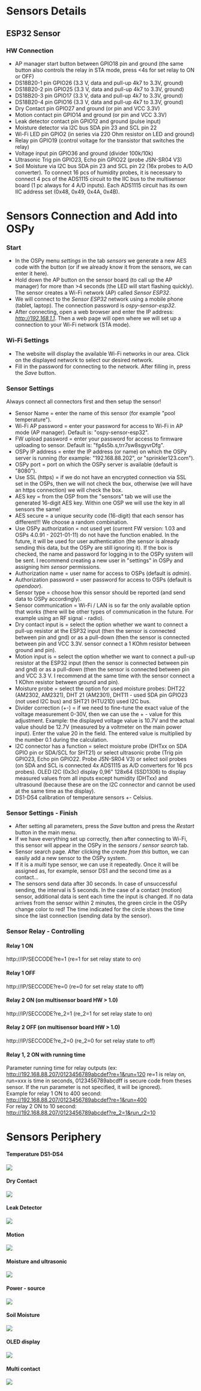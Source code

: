 Sensors Details
====

## ESP32 Sensor 

### HW Connection
* AP manager start button between GPIO18 pin and ground (the same button also controls the relay in STA mode, press <4s for set relay to ON or OFF)  
* DS18B20-1 pin GPIO26 (3.3 V, data and pull-up 4k7 to 3.3V, ground)  
* DS18B20-2 pin GPIO25 (3.3 V, data and pull-up 4k7 to 3.3V, ground)  
* DS18B20-3 pin GPIO17 (3.3 V, data and pull-up 4k7 to 3.3V, ground)  
* DS18B20-4 pin GPIO16 (3.3 V, data and pull-up 4k7 to 3.3V, ground)  
* Dry Contact pin GPIO27 and ground (or pin and VCC 3.3V)  
* Motion contact pin GPIO14 and ground (or pin and VCC 3.3V)  
* Leak detector contact pin GPIO12 and ground (pulse input)
* Moisture detector via I2C bus SDA pin 23 and SCL pin 22
* Wi-Fi LED pin GPIO2 (in series via 220 Ohm resistor on LED and ground)  
* Relay pin GPIO19 (control voltage for the transistor that switches the relay)  
* Voltage input pin GPIO36 and ground (divider 100k/10k)
* Ultrasonic Trig pin GPIO23, Echo pin GPIO22 (probe JSN-SR04 V3)
* Soil Moisture via I2C bus SDA pin 23 and SCL pin 22 (16x probes to A/D converter). To connect 16 pcs of humidity probes, it is necessary to connect 4 pcs of the ADS1115 circuit to the IIC bus to the multisensor board (1 pc always for 4 A/D inputs). Each ADS1115 circuit has its own IIC address set (0x48, 0x49, 0x4A, 0x4B). 

Sensors Connection and Add into OSPy
====

### Start
- In the OSPy menu *settings* in the tab *sensors* we generate a new AES code with the button (or if we already know it from the sensors, we can enter it here).  
- Hold down the AP button on the sensor board (to call up the AP manager) for more than >4 seconds (the LED will start flashing quickly). The sensor creates a Wi-Fi network (AP) called *Sensor ESP32*.
- We will connect to the *Sensor ESP32* network using a mobile phone (tablet, laptop). The connection password is *ospy-sensor-esp32*.  
- After connecting, open a web browser and enter the IP address: *http://192.168.1.1*. Then a web page will open where we will set up a connection to your Wi-Fi network (STA mode).  

### Wi-Fi Settings
- The website will display the available Wi-Fi networks in our area. Click on the displayed network to select our desired network.  
- Fill in the password for connecting to the network. After filling in, press the *Save* button.  

### Sensor Settings
Always connect all connectors first and then setup the sensor!
- Sensor Name = enter the name of this sensor (for example "pool temperature").  
- Wi-Fi AP password = enter your password for access to Wi-Fi in AP mode (AP manager). Default is: "ospy-sensor-esp32".
- FW upload password = enter your password for access to firmware uploading to sensor. Default is: "fg4s5b.s,trr7sw8sgyvrDfg".
- OSPy IP address = enter the IP address (or name) on which the OSPy server is running (for example: "192.168.88.202", or "sprinkler123.com").  
- OSPy port = port on which the OSPy server is available (default is "8080").  
- Use SSL (https) = if we do not have an encrypted connection via SSL set in the OSPs, then we will not check the box, otherwise (we will have an https connection) we will check the box.  
- AES key = from the OSP from the "sensors" tab we will use the generated 16-digit AES key. Within one OSP we will use the key in all sensors the same!  
- AES secure = a unique security code (16-digit) that each sensor has different!!! We choose a random combination.  
- Use OSPy authorization = not used yet (current FW version: 1.03 and OSPs 4.0.91 - 2021-01-11) do not have the function enabled. In the future, it will be used for user authentication (the sensor is already sending this data, but the OSPy are still ignoring it). If the box is checked, the name and password for logging in to the OSPy system will be sent. I recommend creating a new user in "settings" in OSPy and assigning him *sensor* permissions.  
- Authorization name = user name for access to OSPs (default is *admin*).  
- Authorization password = user password for access to OSPs (default is *opendoor*).  
- Sensor type = choose how this sensor should be reported (and send data to OSPy accordingly).  
- Sensor communication = Wi-Fi / LAN is so far the only available option that works (there will be other types of communication in the future. For example using an RF signal - radio).  
- Dry contact input is = select the option whether we want to connect a pull-up resistor at the ESP32 input (then the sensor is connected between pin and gnd) or as a pull-down (then the sensor is connected between pin and VCC 3.3V. sensor connect a 1 KOhm resistor between ground and pin).  
- Motion input is = select the option whether we want to connect a pull-up resistor at the ESP32 input (then the sensor is connected between pin and gnd) or as a pull-down (then the sensor is connected between pin and VCC 3.3 V. I recommend at the same time with the sensor connect a 1 KOhm resistor between ground and pin).  
- Moisture probe = select the option for used moisture probes: DHT22 (AM2302, AM2321), DHT 21 (AM2301), DHT11 - used SDA pin GPIO23 (not used I2C bus) and SHT21 (HTU21D) used I2C bus.
- Divider correction (+-) = if we need to fine-tune the exact value of the voltage measurement 0-30V, then we can use the + - value for this adjustment. Example: the displayed voltage value is 10.7V and the actual value should be 12.7V (measured by a voltmeter on the main power input). Enter the value 20 in the field. The entered value is multiplied by the number 0.1 during the calculation.
- I2C connector has a function = select moisture probe (DHTxx on SDA GPIO pin or SDA/SCL for SHT21) or select ultrasonic probe (Trig pin GPIO23, Echo pin GPIO22. Probe JSN-SR04 V3) or select soil probes (on SDA and SCL is connected 4x ADS1115 as A/D converters for 16 pcs probes). OLED I2C (0x3c) display 0,96" 128x64 (SSD1306) to display measured values from all inputs except humidity (DHTxx) and ultrasound (because these are on the I2C connector and cannot be used at the same time as the display).
- DS1-DS4 calibration of temperature sensors +- Celsius.

### Sensor Settings - Finish
- After setting all parameters, press the *Save* button and press the *Restart* button in the main menu.  
- If we have everything set up correctly, then after connecting to Wi-Fi, this sensor will appear in the OSPy in the *sensors / sensor search* tab.  
- Sensor search page. After clicking the *create from this* button, we can easily add a new sensor to the OSPy system.  
- If it is a *multi* type sensor, we can use it repeatedly. Once it will be assigned as, for example, sensor DS1 and the second time as a contact...  
- The sensors send data after 30 seconds. In case of unsuccessful sending, the interval is 5 seconds. In the case of a contact (motion) sensor, additional data is sent each time the input is changed. If no data arrives from the sensor within 2 minutes, the green circle in the OSPy change color to red! The time indicated for the circle shows the time since the last connection (sending data by the sensor).

### Sensor Relay - Controlling 

#### Relay 1 ON
http://IP/SECCODE?re=1 (re=1 for set relay state to on)

#### Relay 1 OFF
http://IP/SECCODE?re=0 (re=0 for set relay state to off)

#### Relay 2 ON (on multisensor board HW > 1.0)
http://IP/SECCODE?re_2=1 (re_2=1 for set relay state to on)

#### Relay 2 OFF (on multisensor board HW > 1.0)
http://IP/SECCODE?re_2=0 (re_2=0 for set relay state to off)

#### Relay 1, 2 ON with running time
Parameter running time for relay outputs (ex: http://192.168.88.207/0123456789abcdef?re=1&run=120 re=1 is relay on, run=xxx is time in seconds, 0123456789abcdff is secure code from theses sensor. If the run parameter is not specified, it will be ignored).  
Example for relay 1 ON to 400 second: 
http://192.168.88.207/0123456789abcdef?re=1&run=400  
For relay 2 ON to 10 second:  
http://192.168.88.207/0123456789abcdef?re_2=1&run_r2=10

Sensors Periphery
====

#### Temperature DS1-DS4
[![](https://github.com/martinpihrt/OSPy/blob/master/ospy/images/esp32_sensor_ds.png?raw=true)](https://github.com/martinpihrt/OSPy/blob/master/ospy/images/esp32_sensor_ds.png)

#### Dry Contact
[![](https://github.com/martinpihrt/OSPy/blob/master/ospy/images/esp32_sensor_dry.png?raw=true)](https://github.com/martinpihrt/OSPy/blob/master/ospy/images/esp32_sensor_dry.png)

#### Leak Detector
[![](https://github.com/martinpihrt/OSPy/blob/master/ospy/images/esp32_sensor_leak.png?raw=true)](https://github.com/martinpihrt/OSPy/blob/master/ospy/images/esp32_sensor_leak.png)

#### Motion
[![](https://github.com/martinpihrt/OSPy/blob/master/ospy/images/esp32_sensor_moti.png?raw=true)](https://github.com/martinpihrt/OSPy/blob/master/ospy/images/esp32_sensor_moti.png)

#### Moisture and ultrasonic
[![](https://github.com/martinpihrt/OSPy/blob/master/ospy/images/esp32_sensor_i2c.png?raw=true)](https://github.com/martinpihrt/OSPy/blob/master/ospy/images/esp32_sensor_i2c.png)

#### Power - source
[![](https://github.com/martinpihrt/OSPy/blob/master/ospy/images/esp32_sensor_relay.png?raw=true)](https://github.com/martinpihrt/OSPy/blob/master/ospy/images/esp32_sensor_relay.png)

#### Soil Moisture
[![](https://github.com/martinpihrt/OSPy/blob/master/ospy/images/esp32_sensor_soil.png?raw=true)](https://github.com/martinpihrt/OSPy/blob/master/ospy/images/esp32_sensor_soil.png)

#### OLED display
[![](https://github.com/martinpihrt/OSPy/blob/master/ospy/images/esp32_sensor_oled.png?raw=true)](https://github.com/martinpihrt/OSPy/blob/master/ospy/images/esp32_sensor_oled.png)

#### Multi contact
[![](https://github.com/martinpihrt/OSPy/blob/master/ospy/images/esp32_sensor_multi_contact.png?raw=true)](https://github.com/martinpihrt/OSPy/blob/master/ospy/images/esp32_sensor_multi_contact.png)